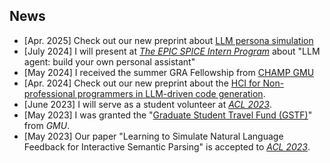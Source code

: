 ## News
- [Apr. 2025] Check out our new preprint about [LLM persona simulation](https://arxiv.org/pdf/2305.08195.pdf)
- [July 2024] I will present at *[The EPIC SPICE Intern Program](https://rprc.gmu.edu/)* about "LLM agent: build your own personal assistant"
- [May 2024] I received the summer GRA Fellowship from [CHAMP GMU](https://cahmp.gmu.edu/)
- [Apr. 2024] Check out our new preprint about the [HCI for Non-professional programmers in LLM-driven code generation](https://arxiv.org/pdf/2405.10250v3).
- [June 2023] I will serve as a student volunteer at *[ACL 2023](https://2023.aclweb.org/)*.
- [May 2023] I was granted the "[Graduate Student Travel Fund (GSTF)](https://graduate.gmu.edu/financial-support/conference-travel-funding)" from *GMU*.
- [May 2023] Our paper "Learning to Simulate Natural Language Feedback for Interactive Semantic Parsing" is accepted to *[ACL 2023](https://2023.aclweb.org/)*.